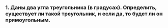 ### 1.	Даны два угла треугольника (в градусах). Определить, существует ли такой треугольник, и если да, то будет ли он прямоугольным.
